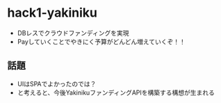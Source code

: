 # hack1-yakiniku

- DBレスでクラウドファンディングを実現
- Payしていくことでやきにく予算がどんどん増えていくぞ！！

## 話題

- UIはSPAでよかったのでは？
- と考えると、今後YakinikuファンディングAPIを構築する構想が生まれる
